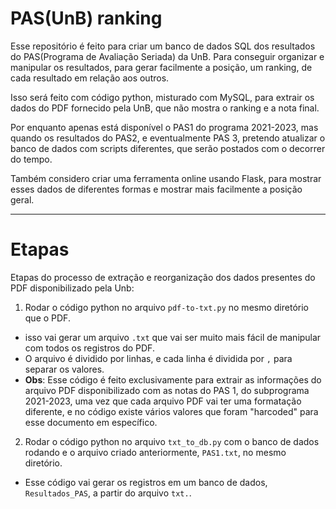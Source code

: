 # PAS(UnB) ranking
 Esse repositório é feito para criar um banco de dados SQL dos resultados do PAS(Programa de Avaliação Seriada) da UnB.
Para conseguir organizar e manipular os resultados,
 para gerar facilmente a posição, um ranking, de cada resultado em relação aos outros.

Isso será feito com código python, misturado com MySQL, para extrair os dados do PDF fornecido pela UnB, 
que não mostra o ranking e a nota final.

Por enquanto apenas está disponível o PAS1 do programa 2021-2023, mas quando os resultados do PAS2, e eventualmente
PAS 3, pretendo atualizar o banco de dados com scripts diferentes, que serão postados com o decorrer do tempo.

Também considero criar uma ferramenta online usando Flask, para mostrar esses dados de diferentes formas e
mostrar mais facilmente a posição geral.

---
# Etapas

Etapas do processo de extração e reorganização dos dados presentes do PDF disponibilizado pela Unb:

1. Rodar o código python no arquivo `pdf-to-txt.py` no mesmo diretório que o PDF.

- isso vai gerar um arquivo `.txt` que vai ser muito mais fácil de manipular com todos os registros do PDF.
- O arquivo é dividido por linhas, e cada linha é dividida por `,` para separar os valores.
- __Obs__: Esse código é feito exclusivamente para extrair as informações do arquivo PDF disponibilizado com as notas
do PAS 1, do subprograma 2021-2023, uma vez que cada arquivo PDF vai ter uma formatação diferente, e no código existe
vários valores que foram "harcoded" para esse documento em específico.

2. Rodar o código python no arquivo `txt_to_db.py` com o banco de dados rodando e o arquivo criado anteriormente,
 `PAS1.txt`, no mesmo diretório.
- Esse código vai gerar os registros em um banco de dados, `Resultados_PAS`, a partir do arquivo `txt.`.
